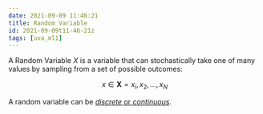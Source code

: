 ```yaml
---
date: 2021-09-09 11:46:21
title: Random Variable
id: 2021-09-09t11-46-21z
tags: [uva_ml1]
---
```


A Random Variable $X$ is a variable that can stochastically take one of many
values by sampling from a set of possible outcomes:

$$
x \in \mathbf{X} = {x_i, x_2, \hdots, x_N}
$$

A random variable can be [_discrete_ or _continuous_](/2020-09-29t13-51-00z.md).
